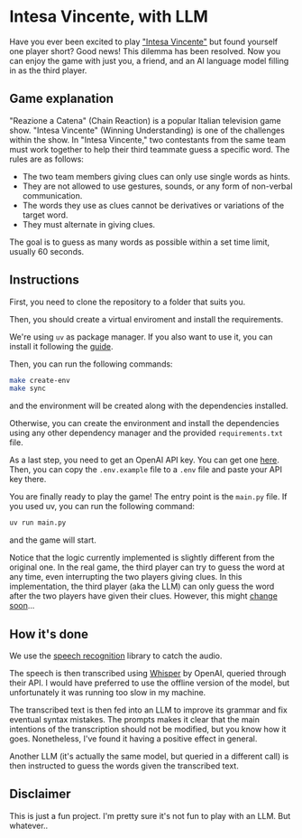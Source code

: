 # Intesa Vincente, with LLM

Have you ever been excited to play ["Intesa Vincente"](https://it.wikipedia.org/wiki/Reazione_a_catena_-_L%27intesa_vincente) 
but found yourself one player short? Good news! This dilemma has been resolved. 
Now you can enjoy the game with just you, a friend, and an AI language model filling in as the third player.

## Game explanation

"Reazione a Catena" (Chain Reaction) is a popular Italian television game show. "Intesa Vincente" (Winning Understanding) is one of the challenges within the show.
In "Intesa Vincente," two contestants from the same team must work together to help their third teammate guess a specific word. The rules are as follows:

- The two team members giving clues can only use single words as hints.
- They are not allowed to use gestures, sounds, or any form of non-verbal communication.
- The words they use as clues cannot be derivatives or variations of the target word.
- They must alternate in giving clues.

The goal is to guess as many words as possible within a set time limit, usually 60 seconds.

## Instructions

First, you need to clone the repository to a folder that suits you. 

Then, you should create a virtual enviroment and install the requirements.

We're using `uv` as package manager. If you also want to use it, you can install it following the [guide](https://docs.astral.sh/uv/getting-started/installation/).

Then, you can run the following commands:

```bash
make create-env
make sync
```

and the environment will be created along with the dependencies installed. 

Otherwise, you can create the environment and install the dependencies using any other dependency manager and the provided
`requirements.txt` file.

As a last step, you need to get an OpenAI API key. You can get one [here](https://platform.openai.com/api-keys). Then, you can copy
the `.env.example` file to a `.env` file and paste your API key there.

You are finally ready to play the game! The entry point is the `main.py` file. If you used uv, you can run the following command:

```bash
uv run main.py
```

and the game will start.

Notice that the logic currently implemented is slightly different from the original one. 
In the real game, the third player can try to guess the word at any time, even interrupting the two players giving clues.
In this implementation, the third player (aka the LLM) can only guess the word after the two players have given their clues.
However, this might [change soon](https://platform.openai.com/docs/api-reference/streaming)...

## How it's done

We use the [speech recognition](https://github.com/Uberi/speech_recognition) library to catch the audio.

The speech is then transcribed using [Whisper](https://openai.com/index/introducing-chatgpt-and-whisper-apis) by OpenAI, queried through their API. I would have preferred to use the offline version of the model, but unfortunately it was running too slow in my machine.

The transcribed text is then fed into an LLM to improve its grammar and fix eventual syntax mistakes. The prompts makes it clear that the main intentions of the transcription should not be modified, but you know how it goes. Nonetheless, I've found it having a positive effect in general.

Another LLM (it's actually the same model, but queried in a different call) is then instructed to guess the words given the transcribed text.

## Disclaimer

This is just a fun project. I'm pretty sure it's not fun to play with an LLM. But whatever..
